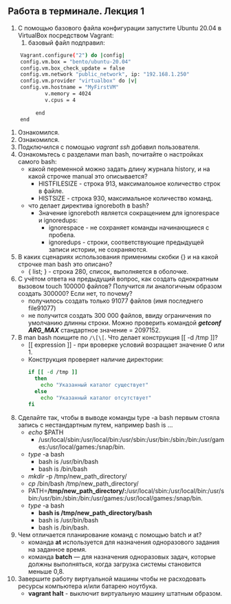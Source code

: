 ## Работа в терминале. Лекция 1

1. С помощью базового файла конфигурации запустите Ubuntu 20.04 в VirtualBox посредством Vagrant:
    1. базовый файл подправил:
```bash
    Vagrant.configure("2") do |config|
 	config.vm.box = "bento/ubuntu-20.04"
	config.vm.box_check_update = false
	config.vm.network "public_network", ip: "192.168.1.250"
	config.vm.provider "virtualbox" do |v|
  	config.vm.hostname = "MyFirstVM"	
	        v.memory = 4024
  	        v.cpus = 4
	
    	 end
    end	
```
1. Ознакомился.
1. Ознакомился.
1. Подключился с помощью *vagrant ssh* добавил пользователя.
1. Ознакомьтесь с разделами man bash, почитайте о настройках самого bash:
    * какой переменной можно задать длину журнала history, и на какой строчке manual это описывается?
        * HISTFILESIZE - строка 913, максималоьное количество строк в файле.
        * HISTSIZE  - строка 930, максимальное количество команд.
    * что делает директива ignoreboth в bash?
        * Значение ignoreboth является сокращением для ignorespace и ignoredups:
            * ignorespace - не сохраняет команды начинающиеся с пробела.
            * ignoredups - строки, соответствующие предыдущей записи истории, не сохраняются.
1. В каких сценариях использования применимы скобки {} и на какой строчке man bash это описано?
    * { list; } - строка 280, список, выполняется в оболочке.
1. С учётом ответа на предыдущий вопрос, как создать однократным вызовом touch 100000 файлов? Получится ли аналогичным образом создать 300000? Если нет, то почему?
    * получилось создать только 91077 файлов (имя последнего file91077)
    * не получится создать 300 000 файлов, ввиду ограничения по умолчанию длинны строки. Можно проверить командой ***getconf ARG_MAX*** стандартное значение = 2097152.
1. В man bash поищите по ```/\[\[```. Что делает конструкция [[ -d /tmp ]]?
    * [[ expression ]] - при вроверке условий возращает значение 0 или 1.
    * Конструкция проверяет наличие директории:
        ```bash
        if [[ -d /tmp ]]
          then
            echo "Указанный каталог существует"
          else
            echo "Указанный каталог отсутствует"
        fi
        ```
1. Сделайте так, чтобы в выводе команды type -a bash первым стояла запись с нестандартным путем, например bash is ...
    * *echo* $PATH
        * /usr/local/sbin:/usr/local/bin:/usr/sbin:/usr/bin:/sbin:/bin:/usr/games:/usr/local/games:/snap/bin.
    * *type* -a bash 
        * bash is /usr/bin/bash
        * bash is /bin/bash
    * *mkdir* -p /tmp/new_path_directory/     
    * *cp* /bin/bash /tmp/new_path_directory/
    * PATH=**/tmp/new_path_directory/:**/usr/local/sbin:/usr/local/bin:/usr/sbin:/usr/bin:/sbin:/bin:/usr/games:/usr/local/games:/snap/bin.
    * *type* -a bash
        * **bash is /tmp/new_path_directory/bash**
        * bash is /usr/bin/bash
        * bash is /bin/bash.
1. Чем отличается планирование команд с помощью batch и at?
    * команда **at** используется для назначения одноразового задания на заданное время.
    * команда **batch** — для назначения одноразовых задач, которые должны выполняться, когда загрузка системы становится меньше 0,8.
1. Завершите работу виртуальной машины чтобы не расходовать ресурсы компьютера и/или батарею ноутбука.
    * **vagrant halt** - выключит виртуальную машину штатным образом.
